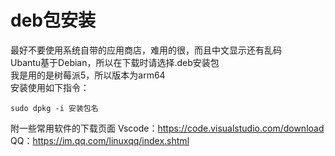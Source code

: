 # deb包安装
最好不要使用系统自带的应用商店，难用的很，而且中文显示还有乱码  
Ubantu基于Debian，所以在下载时请选择.deb安装包  
我是用的是树莓派5，所以版本为arm64  
安装使用如下指令：
```
sudo dpkg -i 安装包名
```
附一些常用软件的下载页面
Vscode：https://code.visualstudio.com/download
QQ：https://im.qq.com/linuxqq/index.shtml 